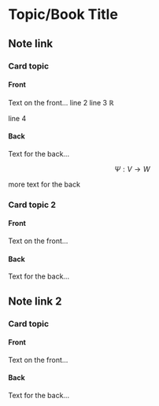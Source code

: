 # Topic/Book Title

## Note link

### Card topic

#### Front

Text on the front...
line 2
line 3 $\mathbb R$

line 4

#### Back

Text for the back...

$$ \Psi: V\to W $$

more text for the back

### Card topic 2

#### Front

Text on the front...

#### Back

Text for the back...

## Note link 2

### Card topic

#### Front

Text on the front...

#### Back

Text for the back...